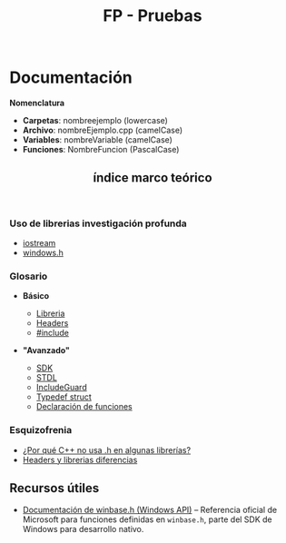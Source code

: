 <h1 align="center">FP - Pruebas</h1> <br>

# Documentación

**Nomenclatura**

- **Carpetas**: nombreejemplo (lowercase)
- **Archivo**: nombreEjemplo.cpp (camelCase)
- **Variables**: nombreVariable (camelCase)
- **Funciones**: NombreFuncion (PascalCase)

<h2 align="center">índice marco teórico</h2> <br>

### Uso de librerias investigación profunda

- [iostream](./Z_Invst/Librerias/Iostream.md)
- [windows.h](./Z_Invst/Librerias/Windows.h.md)

### Glosario

- **Básico**

  - [Libreria](./Z_Invst/Glosario/Basico/Libreria.md)
  - [Headers](./Z_Invst/Glosario/Basico/Headers.md)
  - [#include](./Z_Invst/Glosario/Basico/#Include.md)

- **"Avanzado"**

  - [SDK](./Z_Invst/Glosario/Avanzado/SDK.md)
  - [STDL](./Z_Invst/Glosario/Avanzado/STDL.md)
  - [IncludeGuard](./Z_Invst/Glosario/Avanzado/IncludeGuard.md)
  - [Typedef struct](./Z_Invst/Glosario/Avanzado/typedef_struct.md)
  - [Declaración de funciones](./Z_Invst/Glosario/Avanzado/Funciones.md)

### Esquizofrenia

- [¿Por qué C++ no usa .h en algunas librerías?](./Z_Invst/Esquizofrenia/hEnAlgunas.md)
- [Headers y librerias diferencias](./Z_Invst/Esquizofrenia/headersLibrerias.md)

## Recursos útiles

- [Documentación de winbase.h (Windows API)](https://learn.microsoft.com/en-us/windows/win32/api/winbase/) – Referencia oficial de Microsoft para funciones definidas en `winbase.h`, parte del SDK de Windows para desarrollo nativo.
